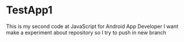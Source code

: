 # TestApp1

This is my second code at JavaScript for Android App Developer
I want make a experiment about repository
so I try to push in new branch
